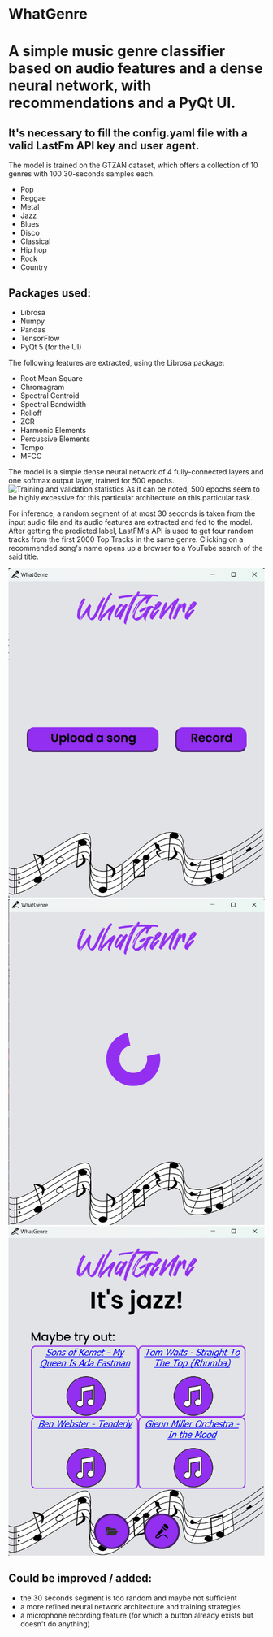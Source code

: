 # WhatGenre
# A simple music genre classifier based on audio features and a dense neural network, with recommendations and a PyQt UI.


## It's necessary to fill the config.yaml file with a valid LastFm API key and user agent.

The model is trained on the GTZAN dataset, which offers a collection of 10 genres with 100 30-seconds samples each.
- Pop
- Reggae
- Metal
- Jazz
- Blues
- Disco
- Classical
- Hip hop
- Rock
- Country

## Packages used:
- Librosa
- Numpy
- Pandas
- TensorFlow
- PyQt 5 (for the UI)

The following features are extracted, using the Librosa package:
- Root Mean Square
- Chromagram
- Spectral Centroid
- Spectral Bandwidth
- Rolloff
- ZCR
- Harmonic Elements
- Percussive Elements
- Tempo
- MFCC

The model is a simple dense neural network of 4 fully-connected layers and one softmax output layer, trained for 500 epochs.
![Training and validation statistics](https://github.com/buni-alex/WhatGenre/blob/main/Resources/training.png)
As it can be noted, 500 epochs seem to be highly excessive for this particular architecture on this particular task.

For inference, a random segment of at most 30 seconds is taken from the input audio file and its audio features are extracted and fed to the model.
After getting the predicted label, LastFM's API is used to get four random tracks from the first 2000 Top Tracks in the same genre. Clicking on a recommended song's name opens up a browser to a YouTube search of the said title. 

![Main Window at start](https://github.com/buni-alex/WhatGenre/blob/main/Resources/example1.png)
![Loading animation](https://github.com/buni-alex/WhatGenre/blob/main/Resources/example2.png)
![Result Window](https://github.com/buni-alex/WhatGenre/blob/main/Resources/example3.png)

## Could be improved / added:
- the 30 seconds segment is too random and maybe not sufficient
- a more refined neural network architecture and training strategies
- a microphone recording feature (for which a button already exists but doesn't do anything)




